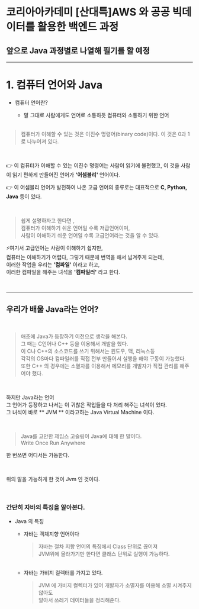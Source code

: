 # 코리아아카데미 [산대특]AWS 와 공공 빅데이터를 활용한 백엔드 과정

## 앞으로 Java 과정별로 나열해 필기를 할 예정
---

# 1. 컴퓨터 언어와 Java

- 컴퓨터 언어란?
  - 말 그대로 사람에게도 언어로 소통하듯 컴퓨터와 소통하기 위한 언어
  
  </br>
  
> 컴퓨터가 이해할 수 있는 것은 이진수 명령어(binary code)이다. 이 것은 0과 1로 나누어져 있다.

</br>

👉 이 컴퓨터가 이해할 수 있는 이진수 명령어는 사람이 읽기에 불편했고, 이 것을 사람이 읽기 편하게 만들어진 언어가 **'어셈블리'** 언어이다.

👉 이 어셈블리 언어가 발전하여 나온 고급 언어의 종류로는 대표적으로 **C, Python, Java** 등이 있다.

</br>

> 쉽게 설명하자고 한다면 , </br>
컴퓨터가 이해하기 쉬운 언어일 수록 저급언어이며, </br>
사람이 이해하기 쉬운 언어일 수록 고급언어라는 것을 알 수 있다.

⚡여기서 고급언어는 사람이 이해하기 쉽지만, </br>
  컴퓨터는 이해하기가 어렵다, 그렇기 때문에 번역을 해서 넘겨주게 되는데, </br>
  이러한 작업을 우리는 **'컴파일'** 이라고 하고, </br>
  이러한 컴파일을 해주는 녀석을 **'컴파일러'** 라고 한다.
  
  </br>
  
  ---
  
  ## 우리가 배울 Java라는 언어?
  
  </br>
  
  > 애초에 Java가 등장하기 이전으로 생각을 해본다. </br>
  그 때는 C언어나 C++ 등을 이용해서 개발을 했다. </br>
  이 C나 C++의 소스코드를 쓰기 위해서는 윈도우, 맥, 리눅스등 </br>
  각각의 OS마다 컴파일러를 직접 전부 만들어서 실행을 해야 구동이 가능했다. </br>
  또한 C++ 의 경우에는 소멸자를 이용해서 메모리를 개발자가 직접 관리를 해주어야 했다.
  
  </br>
  
  하지만 Java라는 언어 </br>
  그 언어가 등장하고 나서는 이 귀찮은 작업들을 다 처리 해주는 녀석이 있다. </br>
  그 녀석이 바로 ** JVM ** 이라고하는 Java Virtual Machine 이다.
  
  </br>
  
  > Java를 고안한 제임스 고슬링이 Java에 대해 한 말이다. </br>
  Write Once Run Anywhere
  
  한 번쓰면 어디서든 가동한다. 
  
  </br>
  
  위의 말을 가능하게 한 것이 Jvm 인 것이다.
  
  </br>
  
  ### 간단히 자바의 특징을 알아본다.
  
  - Java 의 특징
    - 자바는 객체지향 언어이다
        > 자바는 절차 지향 언어의 특징에서 Class 단위로 끊어져  </br>
    JVM위에 올라가기만 한다면 클래스 단위로 실행이 가능하다.

    </br>

    - 자바는 가비지 컬렉터를 가지고 있다.
        > JVM 에 가비지 컬렉터가 있어 개발자가 소멸자를 이용해 소멸 시켜주지 않아도 </br>
    알아서 쓰레기 데이터들을 정리해준다.

